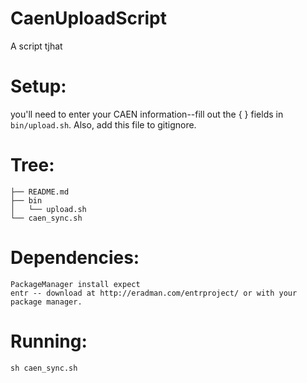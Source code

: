 # CaenUploadScript

A script tjhat 

# Setup:
you'll need to enter your CAEN information--fill out the { } fields in `bin/upload.sh`.
Also, add this file to gitignore.


# Tree:
```
├── README.md
├── bin
│   └── upload.sh
└── caen_sync.sh
```

# Dependencies:
```
PackageManager install expect
entr -- download at http://eradman.com/entrproject/ or with your package manager.
```

# Running:
```
sh caen_sync.sh
```
